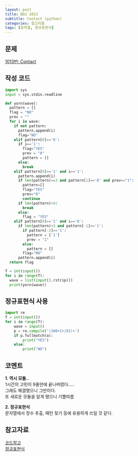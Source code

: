 ```yaml
---
layout: post
title: BOJ 1013
subtitle: Contact (python)
categories: 알고리즘
tags: [문자열, 정규표현식]
---
```


문제
---
[1013번: Contact](https://www.acmicpc.net/problem/1013)

작성 코드
---
```python
import sys
input = sys.stdin.readline

def yorn(wave):
  pattern = []
  flag = "NO"
  prev = ""
  for i in wave:
    if not pattern:
      pattern.append(i)
      flag="NO"
    elif pattern[0]=='0':
      if i=='1':
        flag="YES"
        prev = "0"
        pattern = []
      else:
        break
    elif pattern[0]=='1' and i=='1':
      pattern.append(i)
      if len(pattern)==3 and pattern[1]=='0' and prev=="1":
        pattern=[]
        flag="YES"
        prev="0"
        continue
      if len(pattern)<4:
        break
      else:
        flag = "YES"
    elif pattern[0]=='1' and i=='0':
      if len(pattern)>3 and pattern[-1]=='1':
        if pattern[-2]=='1':
          pattern = ['1']
          prev = "1"
        else:
          pattern = []
        flag="NO"
      pattern.append(i)
  return flag

T = int(input())
for i in range(T):
  wave = list(input().rstrip())
  print(yorn(wave))
```

정규표현식 사용
---
```python
import re
T = int(input())
for i in range(T):
    wave = input()
    p = re.compile('(100+1+|01)+')
    if p.fullmatch(a):
        print("YES")
    else:
        print("NO")
```


코멘트
---
**1. 역시 모듈..**   
   1시간의 고민이 9줄만에 끝나버렸다.....   
   그래도 해결했으니 그만이다.   
   또 새로운 모듈을 알게 됐으니 기쁠따름   

**2. 정규표현식**   
   문자열에서 정수 추출, 패턴 찾기 등에 유용하게 쓰일 것 같다.   



참고자료
---
[코드참고](https://steadily-worked.tistory.com/686#google_vignette)   
[정규표현식](https://brownbears.tistory.com/506)